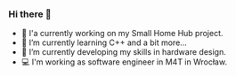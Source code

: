 ### Hi there 👋
- 🤖 I'a currently working on my Small Home Hub project.
- 🌱 I’m currently learning C++ and a bit more...
- 🔭 I’m currently developing my skills in hardware design.
- :computer: I'm working as software engineer in M4T in Wrocław.
